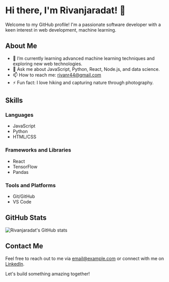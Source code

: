 # Hi there, I'm Rivanjaradat! 👋

Welcome to my GitHub profile! I'm a passionate software developer with a keen interest in web development, machine learning.

## About Me

- 🌱 I’m currently learning advanced machine learning techniques and exploring new web technologies.
- 💬 Ask me about JavaScript, Python, React, Node.js, and data science.
- 📫 How to reach me: [rivanr44@gmail.com](rivanr44@gmail.com)
- ⚡ Fun fact: I love hiking and capturing nature through photography.

## Skills

### Languages
- JavaScript
- Python
- HTML/CSS

### Frameworks and Libraries
- React
- TensorFlow
- Pandas

### Tools and Platforms
- Git/GitHub
- VS Code


## GitHub Stats

![Rivanjaradat's GitHub stats](https://github-readme-stats.vercel.app/api?username=Rivanjaradat&show_icons=true&theme=radical)

## Contact Me

Feel free to reach out to me via [email@example.com](mailto:email@example.com) or connect with me on [LinkedIn](https://www.linkedin.com/in/rivanjaradat).

Let's build something amazing together!

